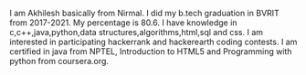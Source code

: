 I am Akhilesh basically from Nirmal.
I did my b.tech graduation in BVRIT from 2017-2021.
My percentage is 80.6.
I have knowledge in c,c++,java,python,data structures,algorithms,html,sql and css.
I am interested in participating hackerrank and hackerearth coding contests.
I am certified in java from NPTEL, Introduction to HTML5 and Programming with python from coursera.org.
